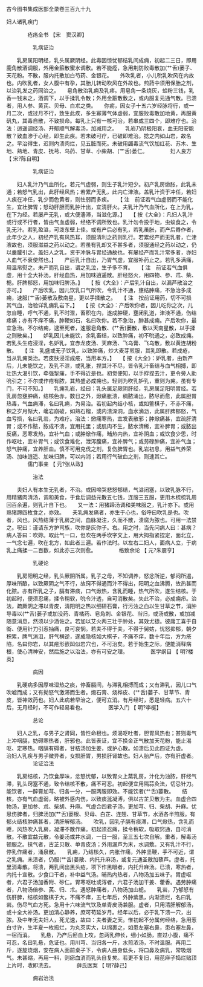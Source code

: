 <!-- { "loadSidebar": true } -->
古今图书集成医部全录卷三百九十九

妇人诸乳疾门

　　　　疮疡全书 【宋　窦汉卿】

　　　　　乳病证治

　　乳房属阳明经，乳头属厥阴经。此毒因惊忧郁结乳间成痈，初起二三日，即用鹿角散酒调服，外用金箍散蜜水调敷。若不能痊，急用荆防败毒散加(艹舌)蒌子、天花粉。不散，服内托散加白芍药、金银花。　　外吹乳者，小儿吮乳吹风在内故也。内吹乳者，女人腹中有孕，其胎儿转动吹风在外故也。煎药中须用保胎之剂，以治乳发之药同治之。　　皂角散治乳痈及乳疼。用皂角一条烧灰，蛤粉三钱，乳香一钱末之，酒调下，以手揉乳令散；外用金箍散敷之，或内服复元通气散。已溃者，用人参、黄芪、贝母、白朮之类。　　你疬，因女子十五六岁经脉将行，或一月二次，或过月不行，致生此疾，多生寡薄气体虚弱，宜服败毒散加地黄，再服黄矾丸，其毒自散，不致损命。每乳上只有一核可治，若串成三四个，即难疗也。治法：逍遥调经汤、开郁顺气解毒汤，加减用之。　　乳岩乃阴极阳衰，血无阳安能散？致血渗于心经，即生此疾。若未破可疗，已破即难治。捻之内如山岩，故名之。早治得生，迟则内溃肉烂，见五脏而死。未破用蠲毒流气饮加红花、苏木、生地、熟地、青皮、抚芎、乌药、甘草、小柴胡、(艹舌)蒌仁。
　　　　妇人良方 【 宋?陈自明】

　　　　　乳病证治

　　妇人乳汁乃气血所化，若元气虚弱，则生子乳汁短少。初产乳房焮胀，此乳未通；若怒气乳出，此肝经风热；若累产无乳，此内亡津液。盖乳汁资于冲任，若妇人疾在冲任，乳少而色黄者，则怯弱而多疾。　　【 注　前证若气血虚弱而不能化生，宜壮脾胃；怒动肝胆而乳肿汁出，宜清肝火。夫乳汁乃气血所化，在上为乳，在下为经。若屡产无乳，或大便濇滞，当滋化源。】　　【 按《大全》：凡妇人乳汁或行或不行者，皆由气血虚弱，经络不调所致也。乳汁勿令投于地，虫蚁食之，令乳无汁。若乳盈溢，可泼东壁上佳。或有产后必有乳，若乳虽胀，而产后臖作者，此年少之人，初经产乳有风热耳，须服清利之药则乳行。若累经产而无乳者，亡津液故也，须服滋益之药以动之。若虽有乳却又不甚多者，须服通经之药以动之，仍以羹臛引之。盖妇人之乳，资于冲脉与胃经通故也。有屡经产而乳汁常多者，亦妇人血气不衰使然也。】　　产后乳汁自出，乃胃气虚，宜服补药止之。若乳多满痛，用温帛熨之。未产而乳自出，谓之乳泣，生子多不育。　　【 注　前证若气血俱虚，用十全大补汤。肝经血热，用加味逍遥散。肝经怒火，用四物、参、朮、柴、栀。肝脾郁怒，用加味归脾汤。】　　【 按《大全》：产后乳汁自出，以漏芦散治之亦可。】　　产后吹乳，因儿饮乳口气所吹，令乳汁不通，壅结肿痛，不急治多成痈，速服(艹舌)蒌散及敷南星，更以手揉散之。　　【 注　按前证用药，切不可损其气血，治验详乳痈乳岩下。】　　【 按《大全》：产后吹你者，因儿吃你之次，儿忽自睡，呼气不通，乳不时泄，畜积在内，遂成肿硬，壅闭乳道，津液不通，伤结疼痛；亦有不痒不痛，肿鞕如石，名曰吹你。若不急治，肿甚成痈。产后吹你，最宜急治。不尔结痈，逮至死者，速服皂角散、(艹舌)蒌散，敷以天南星散，以手揉之则散矣。】　　妒乳因儿未能饮，余乳畜结，以致肿痛，初不吮通之，必致成痈。若乳头生疮浸淫，名妒乳，宜赤龙皮汤、天麻汤、飞乌膏、飞乌散，敷以黄连胡粉散。　　【 注　乳盛或无子饮乳，以致肿痛，炒大麦芽煎服，其乳即散。若成疮，当从乳痈类治。若皮肤浸淫成疮，当用本方。】　　【 按《大全》：妒乳者，由新产后，儿未能饮之，及乳不泄，或乳胀，捏其汁不尽，皆令乳汁畜结与血气相搏，即壮热大渴引饮，牵强掣痛，手不得近是也。初觉便知，以手捊捏去汁，更令旁人助吮引之；不尔或作疮有脓，其热盛必成痈也。轻则为吹乳妒乳，重则为痈。虽有专门，不可不知。】　　乳痈乳岩，经曰：乳头属足厥阴肝经，乳房属足阳明胃经。若乳房忽壅肿痛，结核色赤，数日之外，焮痛胀溃，稠脓涌出，脓尽而愈，此属胆胃热毒，气血痈滞，名曰乳痈，为易治。若初起内结小核，或如鳖棋子，不赤不痛，积之岁月惭大，巉岩崩破，如熟石榴，或内溃深洞，血水滴沥，此属肝脾郁怒，气血亏损，名曰乳岩，为难疗。治法：焮痛寒热，宜发表散邪；肿焮痛甚，宜疏肝清胃；或不作脓，脓成不溃，宜用托里；或肌肉不生，脓水清稀，宜补脾胃；或脓出反痛，恶寒发热，宜补气血；或肿焮作痛，晡热内热，宜补阴血；或饮食少思，时作呕吐，宜补胃气；或饮食难化，泄泻腹痛，宜补脾气；或劳碌肿痛，宜补气血；怒气肿痛，宜养肝血。慎不可用克伐之剂，复伤脾胃也。乳岩初息，用益气养荣汤、加味逍遥、加味归脾，可以内消；若用行气破血之剂，则速其亡。
　　　　儒门事亲 【 元?张从政】

　　　　　治法

　　夫妇人有本生无乳者，不治。或因啼哭悲怒郁结，气溢闭塞，以致乳脉不行，用精猪肉清汤，调和美食，于食后调益元散五七钱，连服三五服，更用木梳梳乳周回百余遍，则乳汁自下也。　　又一法：用猪蹄汤调和美味服之，乳汁亦下。或用熟猪蹄四枚食之，亦效。　　夫乳痈发痛者，亦生于心也，俗呼曰吹乳是也。吹者，风也。风热结薄于乳房之间，血脉凝注，久而不散，溃腐为脓也。可用一法禁之。呪曰：谨请东方护司族，吹你是灰你子。右。用之时，当先问病人曰：甚病？病人答曰：吹妳。取此气一口，但吹在两手坎字文上，用大拇指紧捏定，面北立，一气念七遍，吹在北方，如此者三遍。若作法时。以左右二妇人，面病人立，于病乳上痛揉一二百数，如此亦三次则愈。
　　　　格致余论 【 元?朱震亨】

　　　　　乳硬论

　　乳房阳明之经，乳头厥阴所属。乳子之母，不知调养，怒忿所逆，郁闷所遏，厚味所酿，以致厥阴之气不行，故窍不得通而汁不得出，阳明之血沸腾，故热甚而化脓。亦有所乳之子，膈有滞痰，口气焮热，含乳而睡，热气所吹，遂生结核。于初起时，便须忍痛，揉令稍软，吮令汁透，自可消散矣。失此不治，必成痈疖。治法，疏厥阴之滞以青皮，清阳明之热以细研石膏，行污浊之血以生甘草之节，消肿导毒以(艹舌)蒌子或加没药、青橘药、皂角刺、金银花、当归，或汤或散，或加减随意消息，然须以少酒佐之。若加以艾火两三壮于肿处，其效尤捷。彼庸工喜于自衒、便用针刀引惹抽痛，良可哀悯。若夫不得于夫，不得于舅姑，忧怒抑郁，朝夕积累，脾气消沮，肝气横逆，遂成隐核如大棋子，不痛不痒，数十年后，方为疮陷，名曰你岩，以其疮形嵌凹似岩穴也，不可治矣。若于始生之际，便能消释病根，使心清神安，然后施之以治法，亦有可安之理。
　　　　医学纲目 【 明?楼英】

　　　　　病因

　　乳硬病多因厚味湿热之痰，停畜膈间，与滞乳相搏而成；又有滞乳，因儿口气吹嘘而成；又有拗怒气激滞而生者。煅石膏、烧桦皮、(艹舌)蒌子、甘草节、青皮，皆神效药也。妇人此病若早治之，便可立消。有月经时，悉是轻病。五六十后，无月经时，不可作轻易看也。
　　　　医学入门 【 明?李梴】

　　　　　总论

　　妇人之乳，与男子之肾同，皆性命根也。烦渴呕吐者，胆胃风热也；甚则毒气上冲咽膈，妨碍寒热者，肝邪也。此皆表证，宜不换金正气散加天花粉，能止渴呕、定寒热。咽膈有碍者，甘桔汤加生姜，或护心散。如溃后见此四证为虚。　　治妇人乳疾与男子微异者，女损肝胃，男损肝肾故也。妇人胎产后，亦有肝虚者。
　　　　　论证洽法

　　乳房结核，乃饮食厚味，忿怒忧郁，以致胃火上蒸乳房，汁化为浊脓，肝经气滞，乳头窍塞不通，致令结核不散，痛不可忍。初起便宜用隔蒜灸法，切忌针刀。能饮者，一醉膏加芎、归各一分，一服两服即效。不能饮者(艹舌)蒌散。　　结核，亦有气血虚弱，略被外感内伤，以致痰涎凝溥，俱以古芷贝散为主。血虚合四物汤，更加参、朮、柴胡、升麻。气虚合四君子汤，更加芎、归、柴胡、升麻。忧思伤脾者，归脾汤加(艹舌)蒌根、贝母、白芷、连翘、甘草节，水酒各半煎服。有郁火结核肿痛甚者，清肝解郁汤。　　吹乳，因乳子膈有痰滞，口气焮热，含乳而睡，风热吹入乳房，凝滞不散作痛。初起须忍痛，揉令稍软，吸取窍通，自可消散。不散宜益元散，令姜汤或井水调，一日一服，至三五七次自解。重者，解毒汤顿服之。挟气者，古芷贝散、单青皮汤；外用漏芦为末，水调敷。又有乳汁不行，停乳作痛者，涌泉散。　　乳痈，乃结核久，内胀作痛，外肿坚鞕，手不可近，谓之乳痈。未溃者，仍服(艹舌)蒌散、内托升麻汤，或复元通圣散加藜芦。虚者，托里消毒散。将溃，两乳间出黑头疮，项下作黑眼者，内托升麻汤。已溃，寒热者，内托十宣散。少食口干者，补中益气汤。晡热内热者，八物汤加五味子。胃虚呕者，六君子汤加香附、砂仁。胃寒呕吐或泻者，六君子汤加干姜、藿香。遇劳肿痛者，八物汤倍参、芪、归、朮。遇怒肿痛者，八物汤加山栀。　　乳岩，乃郁怒有伤肝脾，结核如鳖棋子大，不痛不痒，五七年后，外肿紫黑，内渐溃烂，名曰乳岩。伤尽气血方死。急用十六味流气饮及单青皮汤兼服。虚者，只用清肝解郁汤，或十全大补汤。更加清心静养，庶可苟延岁月。经年以后，必于乳下溃一穴，出脓。及中年无夫妇人，死尤速，故曰：夫者妻之天。惟初起不分属何经络，急用葱白寸许，生半夏一枚捣烂，为丸芡实大，以绵裹之，如患左塞右鼻，患右塞左鼻，一宿而消。　　乳悬，乃产后瘀血上攻，忽两乳伸长，细小如肠，直过小腹，痛不可忍，名曰乳悬，危证也。用川芎、当归各一斤，水煎浓汤，不时温服。再用二斤，逐旋烧烟，安在病人面前桌子下，令病人曲身低头，将口鼻及病乳，常吸烟气。未甚缩，再用一料，则瘀血消而乳头自复矣。若更不复旧，用萞麻子捣烂贴顶上片时，收即洗去。
　　　　薛氏医案 【 明?薛己】

　　　　　痈岩治法

